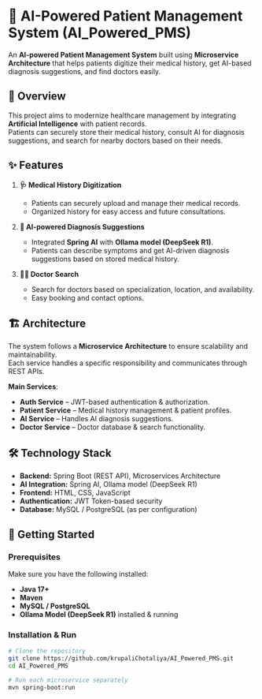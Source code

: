 # 🏥 AI-Powered Patient Management System (AI_Powered_PMS)

An **AI-powered Patient Management System** built using **Microservice Architecture** that helps patients digitize their medical history, get AI-based diagnosis suggestions, and find doctors easily.  

## 📌 Overview  
This project aims to modernize healthcare management by integrating **Artificial Intelligence** with patient records.  
Patients can securely store their medical history, consult AI for diagnosis suggestions, and search for nearby doctors based on their needs.  

## ✨ Features  
1. **🩺 Medical History Digitization**  
   - Patients can securely upload and manage their medical records.  
   - Organized history for easy access and future consultations.  

2. **🤖 AI-powered Diagnosis Suggestions**  
   - Integrated **Spring AI** with **Ollama model (DeepSeek R1)**.  
   - Patients can describe symptoms and get AI-driven diagnosis suggestions based on stored medical history.  

3. **👨‍⚕️ Doctor Search**  
   - Search for doctors based on specialization, location, and availability.  
   - Easy booking and contact options.  

## 🏗️ Architecture  
The system follows a **Microservice Architecture** to ensure scalability and maintainability.  
Each service handles a specific responsibility and communicates through REST APIs.  

**Main Services**:
- **Auth Service** – JWT-based authentication & authorization.  
- **Patient Service** – Medical history management & patient profiles.  
- **AI Service** – Handles AI diagnosis suggestions.  
- **Doctor Service** – Doctor database & search functionality.  

## 🛠️ Technology Stack  
- **Backend:** Spring Boot (REST API), Microservices Architecture  
- **AI Integration:** Spring AI, Ollama model (DeepSeek R1)  
- **Frontend:** HTML, CSS, JavaScript  
- **Authentication:** JWT Token-based security  
- **Database:** MySQL / PostgreSQL (as per configuration)  

## 🚀 Getting Started  

### Prerequisites  
Make sure you have the following installed:  
- **Java 17+**  
- **Maven**  
- **MySQL / PostgreSQL**  
- **Ollama Model (DeepSeek R1)** installed & running  

### Installation & Run  
```bash
# Clone the repository
git clone https://github.com/krupaliChotaliya/AI_Powered_PMS.git
cd AI_Powered_PMS

# Run each microservice separately
mvn spring-boot:run

